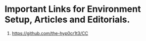# Important Links for Environment Setup, Articles and Editorials.

1. https://github.com/the-hyp0cr1t3/CC
